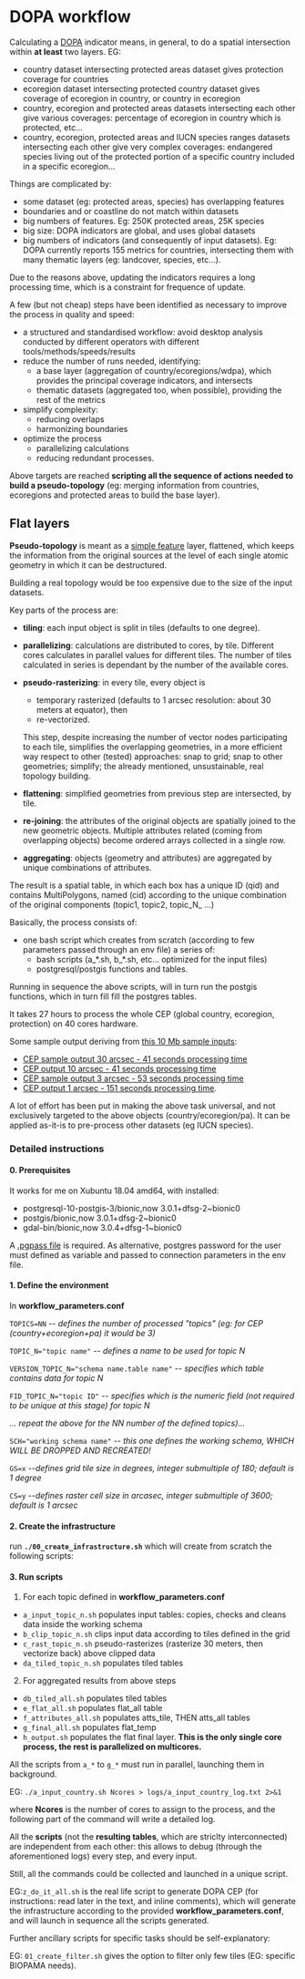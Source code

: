 # DOPA workflow

Calculating a [DOPA](https://dopa.jrc.ec.europa.eu/en) indicator means, in general, to do a spatial intersection within **at least** two layers. EG:

+  country dataset intersecting protected areas dataset gives protection coverage for countries
+  ecoregion dataset intersecting protected country dataset gives coverage of ecoregion in country, or country in ecoregion
+  country, ecoregion and protected areas datasets intersecting each other give various coverages: percentage of ecoregion in country which is protected, etc...
+  country, ecoregion, protected areas and IUCN species ranges datasets intersecting each other give very complex coverages: endangered species living out of the protected portion of a specific country included in a specific ecoregion...  

Things are complicated by:

+  some dataset (eg: protected areas, species) has overlapping features
+  boundaries and or coastline do not match within datasets
+  big numbers of features. Eg: 250K protected areas, 25K species
+  big size: DOPA indicators are global, and uses global datasets
+  big numbers of indicators (and consequently of input datasets). Eg: DOPA currently reports 155 metrics for countries, intersecting them with many thematic layers (eg: landcover, species, etc...).

Due to the reasons above, updating the indicators requires a long processing time, which is a constraint for frequence of update.

A few (but not cheap) steps have been identified as necessary to improve the process in quality and speed:

+  a structured and standardised workflow: avoid desktop analysis conducted by different operators with different tools/methods/speeds/results
+  reduce the number of runs needed, identifying:
    +  a base layer (aggregation of country/ecoregions/wdpa), which provides the principal coverage indicators, and intersects
    +  thematic datasets (aggregated too, when possible), providing the rest of the metrics
+  simplify complexity:
    +  reducing overlaps
    +  harmonizing boundaries
+  optimize the process
    +  parallelizing calculations
    +  reducing redundant processes.

Above targets are reached **scripting all the sequence of actions needed to build a pseudo-topology** (eg: merging information from countries, ecoregions and protected areas to build the base layer).

## Flat layers

**Pseudo-topology** is meant as a [simple feature](https://www.ogc.org/standards/sfa) layer, flattened, which keeps the information from the original sources at the level of each single atomic geometry in which it can be destructured.

Building a real topology would be too expensive due to the size of the input datasets.

Key parts of the process are:

+  **tiling**: each input object is split in tiles (defaults to one degree).
+  **parallelizing**: calculations are distributed to cores, by tile. Different cores calculates in parallel values for different tiles. The number of tiles calculated in series is dependant by the number of the available cores.
+  **pseudo-rasterizing**: in every tile, every object is
   +  temporary rasterized (defaults to 1 arcsec resolution: about 30 meters at equator), then
   +  re-vectorized.

   This step, despite increasing the number of vector nodes participating to each tile, simplifies the overlapping geometries, in a more efficient way respect to other (tested) approaches: snap to grid; snap to other geometries; simplify; the already mentioned, unsustainable, real topology building.

+  **flattening**: simplified geometries from previous step are intersected, by tile.
+  **re-joining**: the attributes of the original objects are spatially joined to the new geometric objects. Multiple attributes related (coming from overlapping objects) become ordered arrays collected in a single row.
+  **aggregating**:  objects (geometry and attributes) are aggregated by unique combinations of attributes.

The result is a spatial table, in which each box has a unique ID (qid) and contains MultiPolygons, named (cid) according to the unique combination of the original components (topic1, topic2, topic_N_ ...)

Basically, the process consists of:

+  one bash script which creates from scratch (according to few parameters passed through an env file) a series of:
   +  bash scripts (a\_\*.sh, b\_\*.sh, etc... optimized for the input files) 
   +  postgresql/postgis functions and tables.
 
 Running in sequence the above scripts, will in turn run the postgis functions, which in turn fill fill the postgres tables.

It takes 27 hours to process the whole CEP (global country, ecoregion, protection) on 40 cores hardware.

Some sample output deriving from [this 10 Mb sample inputs](./cep_sample/dopa_cep_input_sample.gpkg.tar.7z):

+  [CEP sample output 30 arcsec - 41 seconds processing time](./cep_sample/dopa_cep_output_sample_30arcsec_41sec.geojson)
+  [CEP output 10 arcsec - 41 seconds processing time](./cep_sample/dopa_cep_output_sample_10arcsec_41sec.geojson)
+  [CEP sample output 3 arcsec - 53 seconds processing time](./cep_sample/dopa_cep_output_sample_3arcsec_53sec.geojson)
+  [CEP output 1 arcsec - 151 seconds processing time](./cep_sample/dopa_cep_output_sample_1arcsec_151sec.geojson).

A lot of effort has been put in making the above task universal, and not exclusively targeted to the above objects (country/ecoregion/pa).
It can be applied as-it-is to pre-process other datasets (eg IUCN species).

### Detailed instructions

#### 0.  Prerequisites

It works for me on Xubuntu 18.04 amd64, with installed:

+  postgresql-10-postgis-3/bionic,now 3.0.1+dfsg-2~bionic0
+  postgis/bionic,now 3.0.1+dfsg-2~bionic0
+  gdal-bin/bionic,now 3.0.4+dfsg-1~bionic0

A [.pgpass file](https://www.postgresql.org/docs/10/libpq-pgpass.html) is required.
As alternative, postgres password for the user must defined as variable and passed to connection parameters in the env file. 

#### 1.  Define the environment

In **workflow_parameters.conf**

`TOPICS=NN` -- _defines the number of processed "topics" (eg: for CEP (country+ecoregion+pa) it would be 3)_

`TOPIC_N="topic name"` -- _defines a name to be used for topic N_

`VERSION_TOPIC_N="schema name.table name"` -- _specifies which table contains data for topic N_

`FID_TOPIC_N="topic ID"` -- _specifies which is the numeric field (not required to be unique at this stage) for topic N_

_... repeat the above for the NN number of the defined topics)..._

`SCH="working schema name"` -- _this one defines the working schema, WHICH WILL BE DROPPED AND RECREATED!_

`GS=x` --_defines grid tile size in degrees, integer submultiple of 180; default is 1 degree_

`CS=y` --_defines raster cell size in arcasec, integer submultiple of 3600; default is 1 arcsec_

#### 2.  Create the infrastructure

run **`./00_create_infrastructure.sh`** which will create from scratch the following scripts:

#### 3.  Run scripts

1.  For each topic defined in **workflow_parameters.conf**
  +  `a_input_topic_n.sh` populates input tables: copies, checks and cleans data inside the working schema
  +  `b_clip_topic_n.sh` clips input data according to tiles defined in the grid
  +  `c_rast_topic_n.sh` pseudo-rasterizes (rasterize 30 meters, then vectorize back) above clipped data
  +  `da_tiled_topic_n.sh` populates tiled tables
2.  For aggregated results from above steps
  +  `db_tiled_all.sh` populates tiled tables
  +  `e_flat_all.sh` populates flat_all table
  +  `f_attributes_all.sh` populates atts_tile, THEN atts_all tables
  +  `g_final_all.sh` populates flat_temp
  +  `h_output.sh` populates the flat final layer. **This is the only single core process, the rest is parallelized on multicores.**

All the scripts from `a_*` to `g_*` must run in parallel, launching them in background.

EG: `./a_input_country.sh Ncores > logs/a_input_country_log.txt 2>&1`

where **Ncores** is the number of cores to assign to the process, and the following part of the command will write a detailed log.

All the **scripts** (not the **resulting tables**, which are striclty interconnected) are independent from each other: this allows to debug (through the aforementioned logs) every step, and every input.

Still, all the commands could be collected and launched in a unique script.

EG:`z_do_it_all.sh` is the real life script to generate DOPA CEP (for instructions: read later in the text, and inline comments), which will generate the infrastructure according to the provided **workflow_parameters.conf**, and will launch in sequence all the scripts generated.

Further ancillary scripts for specific tasks should be self-explanatory:

EG: `01_create_filter.sh` gives the option to filter only few tiles (EG: specific BIOPAMA needs).
